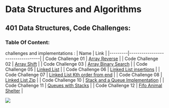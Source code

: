 # Data Structures and Algorithms

## 401 Data Structures, Code Challenges:
### Table Of Content:
challenges and implementations :
| Name | Link                            |
|---------|----------------------------------|
| Code Challenge 01 | [Array Reverse](./challenges/ArrayReverse/array-reverse.js) |
| Code Challenge 02 | [Array Shift](./challenges/arrayShift/array-shift.js) |
| Code Challenge 03 | [Array Binary Search](./challenges/arrayBinarySearch/array-binary-search.js) |
| Code Challenge 05 | [Linked List](./challenges/Data-Structures/linkedList/linked-list.js) |
| Code Challenge 06 | [Linked List insertions](./challenges/Data-Structures/linkedList/linked-list.js) |
| Code Challenge 07 | [Linked List Kth order from end](./challenges/Data-Structures/linkedList/linked-list.js) |
| Code Challenge 08 | [Linked List Zip](./challenges/llZip/ll-zip.js) |
| Code Challenge 10 | [Stack and a Queue Implementation](./challenges/stacksAndQueues/stacks-and-queues.js) |
| Code Challenge 11 | [Queues with Stacks](./challenges/queueWithStacks/queue-with-stacks.js) |
| Code Challenge 12 | [Fifo Animal Shelter](./challenges/fifoAnimalShelter/animal-shelter.js) |

![](https://cdn.lynda.com/course/2870041/2870041-637490973662894088-16x9.jpg)
